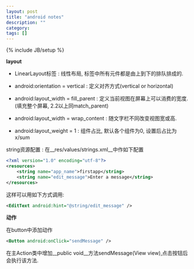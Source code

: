 ```yaml
---
layout: post
title: "android notes"
description: ""
category: 
tags: []
---
```

{% include JB/setup %}

__layout__

- LinearLayout标签 : 线性布局, 标签中所有元件都是由上到下的排队排成的.

- android:orientation = vertical : 定义对齐方式(vertical or horizontal)

- android:layout_width = fill_parent : 定义当前视图在屏幕上可以消费的宽度.(填充整个屏幕, 2.2以上同match_parent)

- android:layout_width = wrap_content : 随文字栏不同改变视图宽或高.

- android:layout_weight = 1 : 组件占比, 默认各个组件为0, 设置后占比为x/sum

string资源配置 : 在__res/values/strings.xml__中作如下配置

```XML
<?xml version="1.0" encoding="utf-8"?>
<resources>
    <string name="app_name">firstapp</string>
    <string name="edit_message">Enter a message</string>
</resources>
```

这样可以用如下方式调用:

```XML
<EditText android:hint="@string/edit_message" />
```

__动作__

在button中添加动作

```XML
<Button android:onClick="sendMessage" />
```

在主Action类中增加__public void__方法sendMessage(View view),点击按钮后会执行该方法.


